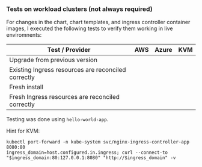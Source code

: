 <!--
@team-cabbage will be automatically requested for review once
this PR has been submitted.
-->

### Tests on workload clusters (not always required)

For changes in the chart, chart templates, and ingress controller container images, I executed the following tests
to verify them working in live enviromnents:

| Test / Provider | AWS | Azure | KVM |
| --- | --- | --- | --- |
| Upgrade from previous version |  |  |  |
| Existing Ingress resources are reconciled correctly |  |  |  |
| Fresh install |  |  |  |
| Fresh Ingress resources are reconciled correctly |  |  |  |

Testing was done using `hello-world-app`.

Hint for KVM:

```
kubectl port-forward -n kube-system svc/nginx-ingress-controller-app 8080:80
ingress_domain=host.configured.in.ingress; curl --connect-to "$ingress_domain:80:127.0.0.1:8080" "http://$ingress_domain" -v
```
